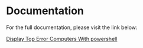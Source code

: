 # Documentation

For the full documentation, please visit the link below:

[Display Top Error Computers With powershell](https://blog.wuibaille.fr/2024/05/display-top-error-computers-with-powershell/)
